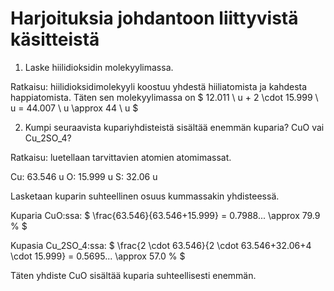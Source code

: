 # Harjoituksia johdantoon liittyvistä käsitteistä

1. Laske hiilidioksidin molekyylimassa.

Ratkaisu: hiilidioksidimolekyyli koostuu yhdestä hiiliatomista ja kahdesta happiatomista. Täten sen molekyylimassa on $ 12.011 \ u + 2 \cdot 15.999 \ u = 44.007 \ u \approx 44 \ u $

2. Kumpi seuraavista kupariyhdisteistä sisältää enemmän kuparia? CuO vai Cu_2SO_4?

Ratkaisu: luetellaan tarvittavien atomien atomimassat.

Cu: 63.546 u
O: 15.999 u
S: 32.06 u

Lasketaan kuparin suhteellinen osuus kummassakin yhdisteessä.

Kuparia CuO:ssa:
$ \frac{63.546}{63.546+15.999} = 0.7988... \approx 79.9 % $

Kupasia Cu_2SO_4:ssa:
$ \frac{2 \cdot 63.546}{2 \cdot 63.546+32.06+4 \cdot 15.999} = 0.5695... \approx 57.0 % $

Täten yhdiste CuO sisältää kuparia suhteellisesti enemmän.